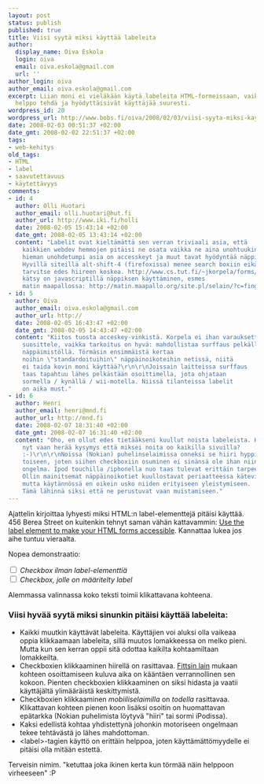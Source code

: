 ```yaml
---
layout: post
status: publish
published: true
title: Viisi syytä miksi käyttää labeleita
author:
  display_name: Oiva Eskola
  login: oiva
  email: oiva.eskola@gmail.com
  url: ''
author_login: oiva
author_email: oiva.eskola@gmail.com
excerpt: Liian moni ei vieläkään käytä labeleita HTML-formeissaan, vaikka ne olisi
  helppo tehdä ja hyödyttäisivät käyttäjää suuresti.
wordpress_id: 20
wordpress_url: http://www.bobs.fi/oiva/2008/02/03/viisi-syyta-miksi-kayttaa-labeleita/
date: 2008-02-03 00:51:37 +02:00
date_gmt: 2008-02-02 22:51:37 +02:00
tags:
- web-kehitys
old_tags:
- HTML
- label
- saavutettavuus
- käytettävyys
comments:
- id: 4
  author: Olli Huotari
  author_email: olli.huotari@hut.fi
  author_url: http://www.iki.fi/holli
  date: 2008-02-05 15:43:14 +02:00
  date_gmt: 2008-02-05 13:43:14 +02:00
  content: "Labelit ovat kieltämättä sen verran triviaali asia, että
    kaikkien webdev hemmojen pitäisi ne osata vaikka ne aina unohtuukin :(\r\n\r\nVielä
    hieman unohdetumpi asia on accesskeyt ja muut tavat hyödyntää näppistä.
    Hyvillä siteillä alt-shift-4 (firefoxissa) menee search boxiin eikä
    tarvitse edes hiireen koskea. http://www.cs.tut.fi/~jkorpela/forms/accesskey.html\r\n\r\nToinen
    kätsy on javascriptillä näppiksen käyttäminen, esmes
    matin maapallossa: http://matin.maapallo.org/site.pl/selain/?c=fingerpori&amp;i=34"
- id: 5
  author: Oiva
  author_email: oiva.eskola@gmail.com
  author_url: http://
  date: 2008-02-05 16:43:47 +02:00
  date_gmt: 2008-02-05 14:43:47 +02:00
  content: "Kiitos tuosta acceskey-vinkistä. Korpela ei ihan varauksetta noita
    suosittele, vaikka tarkoitus on hyvä: mahdollistaa surffaus pelkällä
    näppäimistöllä. Törmäsin ensimmäistä kertaa
    noihin \"standardoituihin\" näppäinoikoteihin netissä, niitä
    ei taida kovin moni käyttää?\r\n\r\nJoissain laitteissa surffaus
    taas tapahtuu lähes pelkästään osoittimella, jota ohjataan
    sormella / kynällä / wii-motella. Niissä tilanteissa labelit
    on aika must."
- id: 6
  author: Henri
  author_email: henri@mnd.fi
  author_url: http://mnd.fi
  date: 2008-02-07 18:31:40 +02:00
  date_gmt: 2008-02-07 16:31:40 +02:00
  content: "Oho, en ollut edes tietääkseni kuullut noista labeleista. Hienoja,
    nyt vaan herää kysymys että miksei noita oo kaikilla sivuilla?
    :-)\r\n\r\nNoissa (Nokian) puhelinselaimissa onneksi se hiiri hyppii linkistä
    toiseen, joten siihen checkboxiin osuminen ei sinänsä ole ihan niin
    ongelma. Ipod touchilla /iphonella nuo taas tulevat erittäin tarpeeseen.\r\n\r\nNoi
    Ollin mainitsemat näppäinoikotiet kuullostavat periaatteessa käteviltä
    mutta käytännössä en oikein usko niiden erityiseen yleistymiseen.
    Tämä lähinnä siksi että ne perustuvat vaan muistamiseen."
---
```

<p>Ajattelin kirjoittaa lyhyesti miksi HTML:n label-elementtejä pitäisi käyttää. 456 Berea Street on kuitenkin tehnyt saman vähän kattavammin: <a href="http://www.456bereastreet.com/archive/200711/use_the_label_element_to_make_your_html_forms_accessible/">Use the label element to make your HTML forms accessible</a>. Kannattaa lukea jos aihe tuntuu vieraalta.</p>
<p>Nopea demonstraatio:</p>
<form> <input type="checkbox" /> <em>Checkbox ilman label-elementtiä</em> <br /><input id="test" type="checkbox" /><em> <label for="test">Checkbox, jolle on  määritelty label</label></em><br />
<p>Alemmassa valinnassa koko teksti toimii klikattavana kohteena. </form></p>
<h3>Viisi hyvää syytä miksi sinunkin pitäisi käyttää labeleita:</h3>
<ul>
<li>Kaikki muutkin käyttävät labeleita. Käyttäjien voi aluksi olla vaikeaa oppia klikkaamaan labeleita, sillä muutos lomakkeessa on melko pieni. Mutta kun sen kerran oppii sitä odottaa kaikilta kohtaamiltaan lomakkeilta.</li>
<li>Checkboxien klikkaaminen hiirellä on rasittavaa. <a href="http://en.wikipedia.org/wiki/Fitts'_law">Fittsin lain</a> mukaan kohteen osoittamiseen kuluva aika on kääntäen verrannollinen sen kokoon. Pienten checkboxien klikkaaminen on siksi hidasta ja vaatii käyttäjältä ylimääräistä keskittymistä.</li>
<li>Checkboxien klikkaaminen <em>mobiiliselaimilla</em> on <em>todella</em> rasittavaa. Klikattavan kohteen pienen koon lisäksi osoitin on huomattavan epätarkka (Nokian puhelimista löytyvä "hiiri" tai sormi iPodissa).</li>
<li>Kaksi edellistä kohtaa yhdistettynä johonkin motoriseen ongelmaan tekee tehtävästä jo lähes mahdottoman.</li>
<li>&lt;label&gt;-tagien käyttö on erittäin helppoa, joten käyttämättömyydelle ei pitäisi olla mitään estettä.</li>
</ul>
<p>Terveisin nimim. "ketuttaa joka ikinen kerta kun törmää näin helppoon virheeseen" :P</p>
